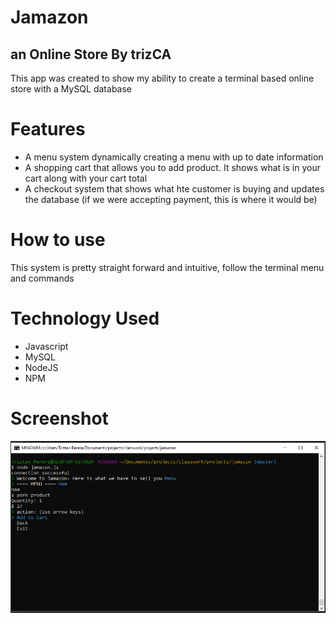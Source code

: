 # Jamazon
## an Online Store By trizCA

This app was created to show my ability to create a terminal based online store with a MySQL database 

# Features
- A menu system dynamically creating a menu with up to date information
- A shopping cart that allows you to add product. It shows what is in your cart along with your cart total
- A checkout system that shows what hte customer is buying and updates the database (if we were accepting payment, this is where it would be)

# How to use
This system is pretty straight forward and intuitive, follow the terminal menu and commands

# Technology Used
- Javascript
- MySQL
- NodeJS
- NPM


# Screenshot
<img src="./assets/img/screenshot.png">